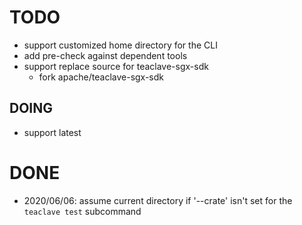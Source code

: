 # TODO

- support customized home directory for the CLI
- add pre-check against dependent tools
- support replace source for teaclave-sgx-sdk
  - fork apache/teaclave-sgx-sdk

## DOING
- support latest

# DONE
- 2020/06/06: assume current directory if '--crate' isn't set for the `teaclave test` subcommand
